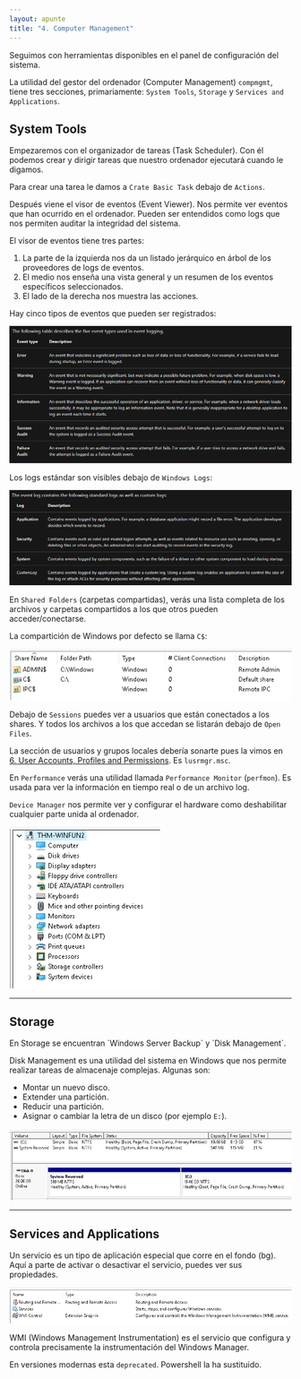 ```yaml
---
layout: apunte
title: "4. Computer Management"
---
```


Seguimos con herramientas disponibles en el panel de configuración del sistema.

La utilidad del gestor del ordenador (Computer Management) `compmgmt`, tiene tres secciones, primariamente: `System Tools`, `Storage` y `Services and Applications`.

<h2>System Tools</h2>
Empezaremos con el organizador de tareas (Task Scheduler). Con él podemos crear y dirigir tareas que nuestro ordenador ejecutará cuando le digamos.

Para crear una tarea le damos a `Crate Basic Task` debajo de `Actions`.

Después viene el visor de eventos (Event Viewer). Nos permite ver eventos que han ocurrido en el ordenador. Pueden ser entendidos como logs que nos permiten auditar la integridad del sistema.

El visor de eventos tiene tres partes:

1. La parte de la izquierda nos da un listado jerárquico en árbol de los proveedores de logs de eventos.
2. El medio nos enseña una vista general y un resumen de los eventos específicos seleccionados.
3. El lado de la derecha nos muestra las acciones.

Hay cinco tipos de eventos que pueden ser registrados:

![](/apuntes/img/039.png)

Los logs estándar son visibles debajo de `Windows Logs`:

![](/apuntes/img/040.png)

En `Shared Folders` (carpetas compartidas), verás una lista completa de los archivos y carpetas compartidos a los que otros pueden acceder/conectarse.

La compartición de Windows por defecto se llama `C$`:

![](/apuntes/img/041.png)

Debajo de `Sessions` puedes ver a usuarios que están conectados a los shares. Y todos los archivos a los que accedan se listarán debajo de `Open Files`.

La sección de usuarios y grupos locales debería sonarte pues la vimos en [6. User Accounts, Profiles and Permissions](/apuntes/thm/0-pre-career/1-pre-security/5-windows-fundamentals/1-windows-fundamentals-part-1/6-user-accounts-profiles-and-permissions/). Es `lusrmgr.msc`.

En `Performance` verás una utilidad llamada `Performance Monitor` (`perfmon`). Es usada para ver la información en tiempo real o de un archivo log.

`Device Manager` nos permite ver y configurar el hardware como deshabilitar cualquier parte unida al ordenador.

![](/apuntes/img/042.png)

-------------------
<h2>Storage</h2>
En Storage se encuentran `Windows Server Backup` y `Disk Management`.

Disk Management es una utilidad del sistema en Windows que nos permite realizar tareas de almacenaje complejas. Algunas son:

- Montar un nuevo disco.
- Extender una partición.
- Reducir una partición.
- Asignar o cambiar la letra de un disco (por ejemplo `E:`).

![](/apuntes/img/043.png)

-------------------
<h2>Services and Applications</h2>
Un servicio es un tipo de aplicación especial que corre en el fondo (bg). Aquí a parte de activar o desactivar el servicio, puedes ver sus propiedades.

![](/apuntes/img/044.png)

WMI (Windows Management Instrumentation) es el servicio que configura y controla precisamente la instrumentación del Windows Manager.

En versiones modernas esta `deprecated`. Powershell la ha sustituido.